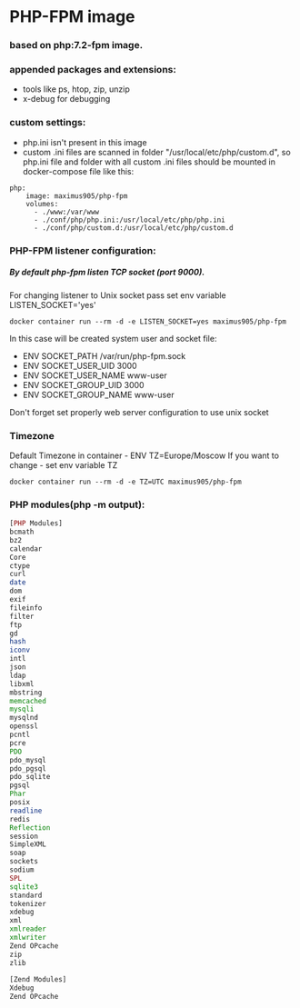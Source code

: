 # PHP-FPM image
### based on php:7.2-fpm image.
### appended packages and extensions:
* tools like ps, htop, zip, unzip
* x-debug for debugging
### custom settings:
* php.ini isn't present in this image
* custom .ini files are scanned in folder "/usr/local/etc/php/custom.d",
so php.ini file and folder with all custom .ini files should be mounted in docker-compose file like this:
```
php:
    image: maximus905/php-fpm
    volumes:
      - ./www:/var/www
      - ./conf/php/php.ini:/usr/local/etc/php/php.ini
      - ./conf/php/custom.d:/usr/local/etc/php/custom.d
```
### PHP-FPM listener configuration:
##### By default php-fpm listen TCP socket (port 9000).
For changing listener to Unix socket pass set env variable LISTEN_SOCKET='yes'
``` 
docker container run --rm -d -e LISTEN_SOCKET=yes maximus905/php-fpm
```
In this case will be created system user and socket file:
* ENV SOCKET_PATH /var/run/php-fpm.sock
* ENV SOCKET_USER_UID 3000
* ENV SOCKET_USER_NAME www-user
* ENV SOCKET_GROUP_UID 3000
* ENV SOCKET_GROUP_NAME www-user 

Don't forget set properly web server configuration to use unix socket 

### Timezone
Default Timezone in container - ENV TZ=Europe/Moscow
If you want to change - set env variable TZ 
``` 
docker container run --rm -d -e TZ=UTC maximus905/php-fpm
```
### PHP modules(php -m output):
``` php
[PHP Modules]          
bcmath                 
bz2                    
calendar               
Core                   
ctype                  
curl                   
date                   
dom                    
exif                   
fileinfo               
filter                 
ftp                    
gd                     
hash                   
iconv                  
intl                   
json                   
ldap                   
libxml                 
mbstring               
memcached              
mysqli                 
mysqlnd                
openssl                
pcntl                  
pcre                   
PDO                    
pdo_mysql              
pdo_pgsql              
pdo_sqlite             
pgsql                  
Phar                   
posix                  
readline               
redis                  
Reflection             
session                
SimpleXML              
soap                   
sockets                
sodium                 
SPL                    
sqlite3                
standard               
tokenizer              
xdebug                 
xml                    
xmlreader              
xmlwriter              
Zend OPcache           
zip                    
zlib                   
                       
[Zend Modules]         
Xdebug                 
Zend OPcache           
```